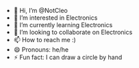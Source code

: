 - 👋 Hi, I’m @NotCleo
- 👀 I’m interested in Electronics
- 🌱 I’m currently learning Electronics
- 💞️ I’m looking to collaborate on Electronics
- 📫 How to reach me :)
- 😄 Pronouns: he/he
- ⚡ Fun fact: I can draw a circle by hand

